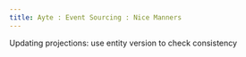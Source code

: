 ```yaml
---
title: Ayte : Event Sourcing : Nice Manners
---
```


Updating projections: use entity version to check consistency
